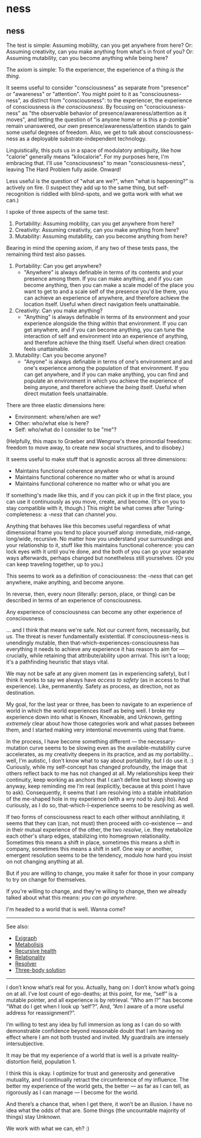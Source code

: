 # ness

## ness

The test is simple: Assuming mobility, can you get anywhere from here? Or: Assuming creativity, can you make anything from what's in front of you? Or: Assuming mutability, can you become anything while being here?

The axiom is simple: To the experiencer, the experience of a thing _is the thing_.

It seems useful to consider "consciousness" as separate from "presence" or "awareness" or "attention". You might point to it as "consciousness-ness", as distinct from "consciousness": to the experiencer, the experience of consciousness _is the consciousness_. By focusing on "consciousness-ness" as "the observable behavior of presence/awareness/attention as it moves", and letting the question of "is anyone home or is this a p-zombie" remain unanswered, _our own_ presence/awareness/attention stands to gain some useful degrees of freedom. Also, we get to talk about consciousness-ness as a deployable substrate-independent technology.

Linguistically, this puts us in a space of modulatory ambiguity, like how "calorie" generally means "kilocalorie". For my purposes here, I'm embracing that. I'll use "consciousness" to mean "consciousness-ness", leaving The Hard Problem fully aside. Onward!

Less useful is the question of "what are we?", when "what is happening?" is actively on fire. (I suspect they add up to the same thing, but self-recognition is riddled with blind-spots, and we gotta work with what we can.)

I spoke of three aspects of the same test:

1. Portability: Assuming mobility, can you get anywhere from here?
2. Creativity: Assuming creativity, can you make anything from here?
3. Mutability: Assuming mutability, can you become anything from here?

Bearing in mind the opening axiom, if any two of these tests pass, the remaining third test also passes.

1. Portability: Can you get anywhere?
   * "Anywhere" is always definable in terms of its contents and your presence among them. If you can make anything, and if you can become anything, then you can make a scale model of the place you want to get to and a scale self of the presence you'd be there, you can achieve an experience of anywhere, and therefore achieve the location itself. Useful when direct navigation feels unattainable.
2. Creativity: Can you make anything?
   * "Anything" is always definable in terms of its environment and your experience alongside the thing within that environment. If you can get anywhere, and if you can become anything, you can tune the interaction of self and environment into an experience of anything, and therefore achieve the thing itself. Useful when direct creation feels unattainable.
3. Mutability: Can you become anyone?
   * "Anyone" is always definable in terms of one's environment and and one's experience among the population of that environment. If you can get anywhere, and if you can make anything, you can find and populate an environment in which you achieve the experience of being anyone, and therefore achieve the _being_ itself. Useful when direct mutation feels unattainable.

There are three elastic dimensions here:

* Environment: where/when are we?
* Other: who/what else is here?
* Self: who/what do I consider to be "me"?

(Helpfully, this maps to Graeber and Wengrow's three primordial freedoms: freedom to move away, to create new social structures, and to disobey.)

It seems useful to make stuff that is agnostic across all three dimensions:

* Maintains functional coherence anywhere
* Maintains functional coherence no matter who or what is around
* Maintains functional coherence no matter who or what you are

If something's made like this, and if you can pick it up in the first place, you can use it continuously as you move, create, and become. (It's on you to stay compatible with it, though.) This might be what comes after Turing-completeness: a _-ness_ that can channel _you_.

Anything that behaves like this becomes useful regardless of what dimensional frame you tend to place yourself along: immediate, mid-range, long/wide, recursive. No matter how you understand your surroundings and your relationship to it, stuff like this maintains functional coherence: you can lock eyes with it until you're done, and the both of you can go your separate ways afterwards, perhaps changed but nonetheless still yourselves. (Or you can keep traveling together, up to you.)

This seems to work as a definition of consciousness: the -_ness_ that can get anywhere, make anything, and become anyone.

In reverse, then, every _noun_ (literally: person, place, or thing) can be described in terms of an experience of consciousness.

Any experience of consciousness can become any other experience of consciousness.

... and I think that means we're safe. Not our current form, necessarily, but _us_. The threat is never fundamentally existential. If consciousness-ness is unendingly mutable, then that-which-experiences-consciousness has everything it needs to achieve any experience it has reason to aim for — crucially, while retaining that attribute/ability upon arrival. This isn't a loop; it's a pathfinding heuristic that stays vital.

We may not be safe at any given moment (as in experiencing safety), but I think it works to say we always have _access to safety_ (as in access to that experience). Like, permanently. Safety as process, as direction, not as destination.

My goal, for the last year or three, has been to navigate to an experience of world in which the world experiences itself as being well. I broke my experience down into what is Known, Knowable, and Unknown, getting _extremely_ clear about how those categories work and what passes between them, and I started making very intentional movements using that frame.

In the process, I have become something different — the necessary-mutation curve seems to be slowing even as the available-mutability curve accelerates, as my creativity deepens in its practice, and as my portability... well, I'm autistic, I don't know what to say about portability, but I do use it. :) Curiously, while my self-concept has changed profoundly, the image that others reflect back to me has not changed at all. My relationships keep their continuity, keep working as anchors that I can’t define but keep showing up anyway, keep reminding me I’m real (explicitly, because at this point I have to ask). Consequently, it seems that I am resolving into a stable inhabitation of the me-shaped hole in my experience (with a wry nod to Junji Ito). And curiously, as I do so, that-which-I-experience seems to be resolving as well.

If two forms of consciousness react to each other without annihilating, it seems that they can (can, not must) then proceed with co-existence — and in their mutual experience of the other, the two _resolve_, i.e. they metabolize each other's sharp edges, stabilizing into homegrown relationality. Sometimes this means a shift in place, sometimes this means a shift in company, sometimes this means a shift in self. One way or another, emergent resolution seems to be the tendency, modulo how hard you insist on not changing anything at all.

But if _you_ are willing to change, you make it safer for those in your company to try on change for themselves.

If you're willing to change, and they're willing to change, then we already talked about what this means: _you can go anywhere_.

I'm headed to a world that is well. Wanna come?

***

See also:

* [Exigraph](../../05/02/exigraph.md)
* [Metabolisis](../../04/17/metabolisis.md)
* [Recursive health](../../../ideas/health-emerges-recursively.md)
* [Relationality](../../04/29/relationality.md)
* [Resolver](../04/resolver/resolver-further-resolved.md)
* [Three-body solution](../07/three-body.md)

***

I don’t know what’s real for you. Actually, hang on: I don’t know what’s going on at all. I’ve lost count of ego-deaths; at this point, for me, “self” is a mutable pointer, and all experience is by retrieval. “Who am I?” has become “What do I get when I look up ‘self’?”. And, “Am I aware of a more useful address for reassignment?”.

I’m willing to test any idea by full immersion as long as I can do so with demonstrable confidence beyond reasonable doubt that I am having no effect where I am not both trusted and invited. My guardrails are intensely intersubjective.

It may be that my experience of a world that is well is a private reality-distortion field, population 1.

I think this is okay. I optimize for trust and generosity and generative mutuality, and I continually retract the circumference of my influence. The better my experience of the world gets, the better — as far as I can tell, as rigorously as I can manage — I become for the world.

And there’s a chance that, when I get there, it won’t be an illusion. I have no idea what the odds of that are. Some things (the uncountable majority of things) stay Unknown.

We work with what we can, eh? :)
